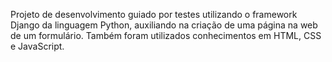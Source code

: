 Projeto de desenvolvimento guiado por testes utilizando o framework Django da linguagem Python, auxiliando na criação de uma página na web de um formulário. Também foram utilizados conhecimentos em HTML, CSS e JavaScript.
